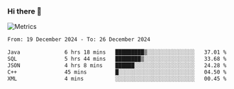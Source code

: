 ### Hi there 👋

![Metrics](https://github.com/radoapx/radoapx/blob/main/github-metrics.svg)

<!--START_SECTION:waka-->

```txt
From: 19 December 2024 - To: 26 December 2024

Java              6 hrs 18 mins   █████████▒░░░░░░░░░░░░░░░   37.01 %
SQL               5 hrs 44 mins   ████████▒░░░░░░░░░░░░░░░░   33.68 %
JSON              4 hrs 8 mins    ██████░░░░░░░░░░░░░░░░░░░   24.28 %
C++               45 mins         █░░░░░░░░░░░░░░░░░░░░░░░░   04.50 %
XML               4 mins          ░░░░░░░░░░░░░░░░░░░░░░░░░   00.45 %
```

<!--END_SECTION:waka-->

<!--
**radoapx/radoapx** is a ✨ _special_ ✨ repository because its `README.md` (this file) appears on your GitHub profile.

Here are some ideas to get you started:

- 🔭 I’m currently working on ...
- 🌱 I’m currently learning ...
- 👯 I’m looking to collaborate on ...
- 🤔 I’m looking for help with ...
- 💬 Ask me about ...
- 📫 How to reach me: ...
- 😄 Pronouns: ...
- ⚡ Fun fact: ...
-->
